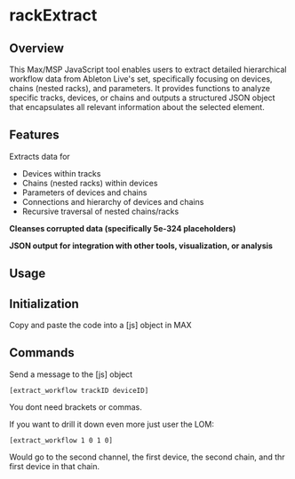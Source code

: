 # rackExtract

## Overview

This Max/MSP JavaScript tool enables users to extract detailed hierarchical workflow data from Ableton Live's set, specifically focusing on devices, chains (nested racks), and parameters. It provides functions to analyze specific tracks, devices, or chains and outputs a structured JSON object that encapsulates all relevant information about the selected element.

## Features

Extracts data for

- Devices within tracks
- Chains (nested racks) within devices
- Parameters of devices and chains
- Connections and hierarchy of devices and chains
- Recursive traversal of nested chains/racks

**Cleanses corrupted data (specifically 5e-324 placeholders)**

**JSON output for integration with other tools, visualization, or analysis**

## Usage

## Initialization

Copy and paste the code into a [js] object in MAX

## Commands

Send a message to the [js] object

```
[extract_workflow trackID deviceID]

```

You dont need brackets or commas. 

If you want to drill it down even more just user the LOM:

```
[extract_workflow 1 0 1 0]

```

Would go to the second channel, the first device, the second chain, and thr first device in that chain.

